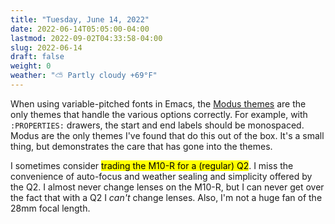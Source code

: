 ```yaml
---
title: "Tuesday, June 14, 2022"
date: 2022-06-14T05:05:00-04:00
lastmod: 2022-09-02T04:33:58-04:00
slug: 2022-06-14
draft: false
weight: 0
weather: "⛅️ Partly cloudy +69°F"
---
```


When using variable-pitched fonts in Emacs, the [Modus themes](https://protesilaos.com/emacs/modus-themes) are the only themes that handle the various options correctly. For example, with `:PROPERTIES:` drawers, the start and end labels should be monospaced. Modus are the only themes I've found that do this out of the box. It's a small thing, but demonstrates the care that has gone into the themes.

I sometimes consider <mark>trading the M10-R for a (regular) Q2</mark>. I miss the convenience of auto-focus and weather sealing and simplicity offered by the Q2. I almost never change lenses on the M10-R, but I can never get over the fact that with a Q2 I _can't_ change lenses. Also, I'm not a huge fan of the 28mm focal length.

[//]: # "Exported with love from a post written in Org mode"
[//]: # "- https://github.com/kaushalmodi/ox-hugo"
